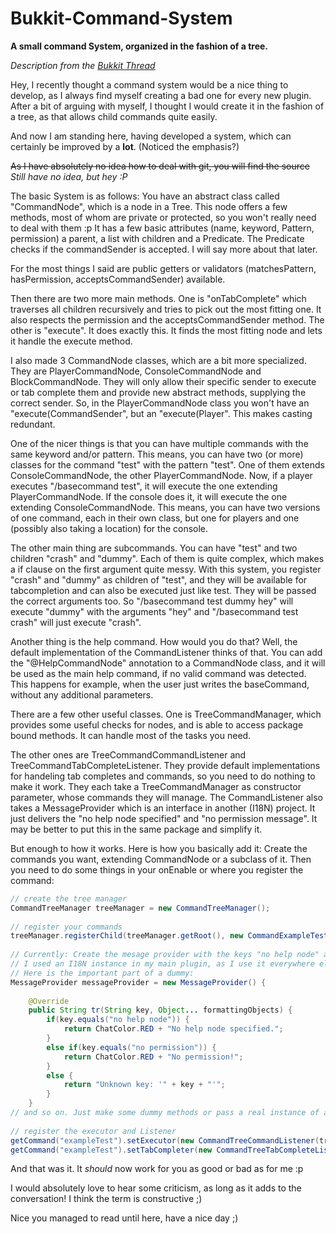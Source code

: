 # Bukkit-Command-System
**A small command System, organized in the fashion of a tree.**

_Description from the [Bukkit Thread](https://bukkit.org/threads/command-system.423765/ "Command System Thread")_

Hey,
I recently thought a command system would be a nice thing to develop, as I always find myself creating a bad one for every new plugin.
After a bit of arguing with myself, I thought I would create it in the fashion of a tree, as that allows child commands quite easily.

And now I am standing here, having developed a system, which can certainly be improved by a **lot**. (Noticed the emphasis?)

~~As I have absolutely no idea how to deal with git, you will find the source~~ *Still have no idea, but hey :P*

The basic System is as follows:
You have an abstract class called "CommandNode", which is a node in a Tree. This node offers a few methods, most of whom are private or protected, so you won't really need to deal with them :p
It has a few basic attributes (name, keyword, Pattern, permission) a parent, a list with children and a Predicate. The Predicate checks if the commandSender is accepted. I will say more about that later.

For the most things I said are public getters or validators (matchesPattern, hasPermission, acceptsCommandSender) available.

Then there are two more main methods.
One is "onTabComplete" which traverses all children recursively and tries to pick out the most fitting one. It also respects the permission and the acceptsCommandSender method.
The other is "execute". It does exactly this. It finds the most fitting node and lets it handle the execute method.


I also made 3 CommandNode classes, which are a bit more specialized. They are PlayerCommandNode, ConsoleCommandNode and BlockCommandNode. They will only allow their specific sender to execute or tab complete them and provide new abstract methods, supplying the correct sender.
So, in the PlayerCommandNode class you won't have an "execute(CommandSender", but an "execute(Player". This makes casting redundant.

One of the nicer things is that you can have multiple commands with the same keyword and/or pattern. This means, you can have two (or more) classes for the command "test" with the pattern "test". One of them extends ConsoleCommandNode, the other PlayerCommandNode.
Now, if a player executes "/basecommand test", it will execute the one extending PlayerCommandNode. If the console does it, it will execute the one extending ConsoleCommandNode.
This means, you can have two versions of one command, each in their own class, but one for players and one (possibly also taking a location) for the console.

The other main thing are subcommands. You can have "test" and two children "crash" and "dummy". Each of them is quite complex, which makes a if clause on the first argument quite messy.
With this system, you register "crash" and "dummy" as children of "test", and they will be available for tabcompletion and can also be executed just like test. They will be passed the correct arguments too. So "/basecommand test dummy hey" will execute "dummy" with the arguments "hey" and "/basecommand test crash" will just execute "crash".

Another thing is the help command. How would you do that? Well, the default implementation of the CommandListener thinks of that. You can add the "@HelpCommandNode" annotation to a CommandNode class, and it will be used as the main help command, if no valid command was detected. This happens for example, when the user just writes the baseCommand, without any additional parameters.

There are a few other useful classes. One is TreeCommandManager, which provides some useful checks for nodes, and is able to access package bound methods. It can handle most of the tasks you need.

The other ones are TreeCommandCommandListener and TreeCommandTabCompleteListener. They provide default implementations for handeling tab completes and commands, so you need to do nothing to make it work.
They each take a TreeCommandManager as constructor parameter, whose commands they will manage.
The CommandListener also takes a MessageProvider which is an interface in another (I18N) project. It just delivers the "no help node specified" and "no permission message". It may be better to put this in the same package and simplify it.

But enough to how it works. Here is how you basically add it:
Create the commands you want, extending CommandNode or a subclass of it.
Then you need to do some things in your onEnable or where you register the command:

```java
// create the tree manager
CommandTreeManager treeManager = new CommandTreeManager();
 
// register your commands
treeManager.registerChild(treeManager.getRoot(), new CommandExampleTestBlock());
 
// Currently: Create the mesage provider with the keys "no help node" and "no permission", as the constructor of CommandTreeCommandListener says.
// I used an I18N instance in my main plugin, as I use it everywhere else, too.
// Here is the important part of a dummy:
MessageProvider messageProvider = new MessageProvider() {
       
    @Override
    public String tr(String key, Object... formattingObjects) {
        if(key.equals("no help node")) {
            return ChatColor.RED + "No help node specified.";
        }
        else if(key.equals("no permission")) {
            return ChatColor.RED + "No permission!";
        }
        else {
            return "Unknown key: '" + key + "'";
        }
    }
// and so on. Just make some dummy methods or pass a real instance of a message provider. For a short test, a dummy is okay ;)
 
// register the executor and Listener
getCommand("exampleTest").setExecutor(new CommandTreeCommandListener(treeManager, messageProvider));
getCommand("exampleTest").setTabCompleter(new CommandTreeTabCompleteListener(treeManager, true));
``` 

And that was it. It *should* now work for you as good or bad as for me :p


I would absolutely love to hear some criticism, as long as it adds to the conversation! I think the term is constructive ;)

Nice you managed to read until here, have a nice day ;)
